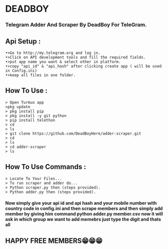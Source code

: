 # DEADBOY
### Telegram Adder And Scraper By **DeadBoy** For TeleGram.

## Api Setup :
```
•>Go to http://my.telegram.org and log in.
•>Click on API development tools and fill the required fields.
•>put app name you want & select other in platform.
•>copy "api_id" & "api_hash" after clicking create app ( will be used in Config.ini)
•>keep all files in one folder.
```
## How To Use :
```
> Open Turmux app
>pkg update
> pkg install pip
> pkg install -y git python
> pip install telethon
> cd
> ls
> git clone https://github.com/DeadBoyHere/adder-scraper.git
> cd
> ls
> cd adder-scraper
> ls
```
## How To Use Commands :
```
> Locate To Your Files...
> To run scraper and adder do...
> Python scraper.py then (steps provided).
> Python adder.py then (steps provided).
```

#### Now simply give your api id and api hash and your mobile number with country code in config.ini and then scrape members and then simply add member by giving him command python adder.py member.csv now it will ask in which group we want to add memebrs just type the digit and thats all 

## HAPPY FREE MEMBERS😁😁😁
